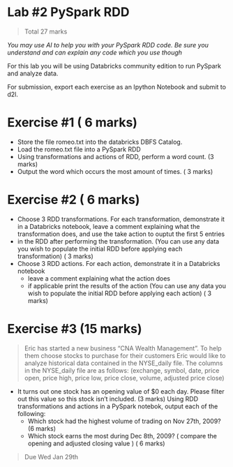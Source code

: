 # Lab #2 PySpark RDD
> Total 27 marks

*You may use AI to help you with your PySpark RDD code. Be
sure you understand and can explain any code which you use though*



For this lab you will be using Databricks community edition to run PySpark and analyze data.

For submission, export each exercise as an Ipython Notebook and submit to d2l.
# Exercise #1 ( 6 marks)

- Store the file romeo.txt into the databricks DBFS Catalog.
- Load the romeo.txt file into a PySpark RDD
- Using transformations and actions of RDD, perform a word count. (3 marks)
- Output the word which occurs the most amount of times. ( 3 marks)

# Exercise #2 ( 6 marks)

- Choose 3 RDD transformations. For each transformation, demonstrate it in a Databricks notebook, leave a comment explaining what the transformation does, and use the take action to ouptut the first 5 entries
- in the RDD after performing the transformation. (You can use any data you wish to populate the initial RDD before applying each transformation) ( 3 marks)
- Choose 3 RDD actions. For each action, demonstrate it in a Databricks notebook
    - leave a comment explaining what the action does
    - if applicable print the results of the action (You can use any data you wish to populate the initial RDD before applying each action) ( 3 marks)

# Exercise #3 (15 marks)

> Eric has started a new business “CNA Wealth Management”. To help them choose stocks to purchase for their customers Eric would like to analyze historical data contained in the NYSE_daily file. The columns in the NYSE_daily file are as follows: (exchange, symbol, date, price open, price high, price low, price
close, volume, adjusted price close)
- It turns out one stock has an opening value of $0 each day. Please filter out this value so this stock isn’t included. (3 marks)
Using RDD transformations and actions in a PySpark notebok, output each of the following:
    - Which stock had the highest volume of trading on Nov 27th, 2009? (6 marks)
    - Which stock earns the most during Dec 8th, 2009? ( compare the opening and adjusted closing value ) ( 6 marks)

> Due Wed Jan 29th